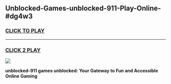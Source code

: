 
## Unblocked-Games-unblocked-911-Play-Online-#dg4w3
<h3>
<a href="https://premium.freeplayer.one?title=unblocked-911&ref=27F">CLICK TO PLAY</a></h3>
<hr>

<h3>
<a href="https://premium.freeplayer.one?title=unblocked-911&ref=27F">CLICK 2 PLAY</a>
  
</h3>

<a href="https://premium.freeplayer.one?title=unblocked-911&ref=27F"><img src="https://clearcache.store/games.png"></a>


**unblocked-911 games unblocked: Your Gateway to Fun and Accessible Online Gaming**
